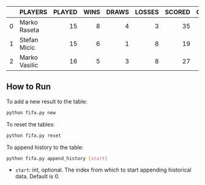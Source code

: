 |    | PLAYERS       |   PLAYED |   WINS |   DRAWS |   LOSSES |   SCORED |   CONCEDED |   POINTS |
|---:|:--------------|---------:|-------:|--------:|---------:|---------:|-----------:|---------:|
|  0 | Marko Raseta  |       15 |      8 |       4 |        3 |       35 |         25 |       28 |
|  1 | Stefan Micic  |       15 |      6 |       1 |        8 |       19 |         23 |       19 |
|  2 | Marko Vasilic |       16 |      5 |       3 |        8 |       27 |         30 |       18 |
## How to Run

To add a new result to the table:

```bash
python fifa.py new
```

To reset the tables:

```bash
python fifa.py reset
```

To append history to the table:

```bash
python fifa.py append_history [start]
```

- `start`: int, optional. The index from which to start appending historical data. Default is 0.
        